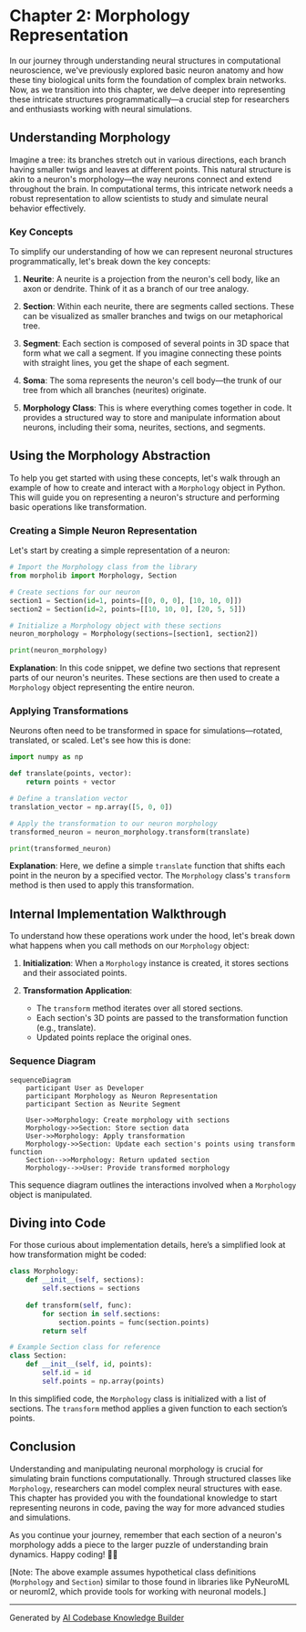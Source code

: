 # Chapter 2: Morphology Representation

In our journey through understanding neural structures in computational neuroscience, we've previously explored basic neuron anatomy and how these tiny biological units form the foundation of complex brain networks. Now, as we transition into this chapter, we delve deeper into representing these intricate structures programmatically—a crucial step for researchers and enthusiasts working with neural simulations.

## Understanding Morphology

Imagine a tree: its branches stretch out in various directions, each branch having smaller twigs and leaves at different points. This natural structure is akin to a neuron's morphology—the way neurons connect and extend throughout the brain. In computational terms, this intricate network needs a robust representation to allow scientists to study and simulate neural behavior effectively.

### Key Concepts

To simplify our understanding of how we can represent neuronal structures programmatically, let's break down the key concepts:

1. **Neurite**: A neurite is a projection from the neuron's cell body, like an axon or dendrite. Think of it as a branch of our tree analogy.

2. **Section**: Within each neurite, there are segments called sections. These can be visualized as smaller branches and twigs on our metaphorical tree.

3. **Segment**: Each section is composed of several points in 3D space that form what we call a segment. If you imagine connecting these points with straight lines, you get the shape of each segment.

4. **Soma**: The soma represents the neuron's cell body—the trunk of our tree from which all branches (neurites) originate.

5. **Morphology Class**: This is where everything comes together in code. It provides a structured way to store and manipulate information about neurons, including their soma, neurites, sections, and segments.

## Using the Morphology Abstraction

To help you get started with using these concepts, let's walk through an example of how to create and interact with a `Morphology` object in Python. This will guide you on representing a neuron's structure and performing basic operations like transformation.

### Creating a Simple Neuron Representation

Let's start by creating a simple representation of a neuron:

```python
# Import the Morphology class from the library
from morpholib import Morphology, Section

# Create sections for our neuron
section1 = Section(id=1, points=[[0, 0, 0], [10, 10, 0]])
section2 = Section(id=2, points=[[10, 10, 0], [20, 5, 5]])

# Initialize a Morphology object with these sections
neuron_morphology = Morphology(sections=[section1, section2])

print(neuron_morphology)
```

**Explanation**: In this code snippet, we define two sections that represent parts of our neuron's neurites. These sections are then used to create a `Morphology` object representing the entire neuron.

### Applying Transformations

Neurons often need to be transformed in space for simulations—rotated, translated, or scaled. Let's see how this is done:

```python
import numpy as np

def translate(points, vector):
    return points + vector

# Define a translation vector
translation_vector = np.array([5, 0, 0])

# Apply the transformation to our neuron morphology
transformed_neuron = neuron_morphology.transform(translate)

print(transformed_neuron)
```

**Explanation**: Here, we define a simple `translate` function that shifts each point in the neuron by a specified vector. The `Morphology` class's `transform` method is then used to apply this transformation.

## Internal Implementation Walkthrough

To understand how these operations work under the hood, let's break down what happens when you call methods on our `Morphology` object:

1. **Initialization**: When a `Morphology` instance is created, it stores sections and their associated points.
   
2. **Transformation Application**:
   - The `transform` method iterates over all stored sections.
   - Each section's 3D points are passed to the transformation function (e.g., translate).
   - Updated points replace the original ones.

### Sequence Diagram

```mermaid
sequenceDiagram
    participant User as Developer
    participant Morphology as Neuron Representation
    participant Section as Neurite Segment
    
    User->>Morphology: Create morphology with sections
    Morphology->>Section: Store section data
    User->>Morphology: Apply transformation
    Morphology->>Section: Update each section's points using transform function
    Section-->>Morphology: Return updated section
    Morphology-->>User: Provide transformed morphology
```

This sequence diagram outlines the interactions involved when a `Morphology` object is manipulated.

## Diving into Code

For those curious about implementation details, here’s a simplified look at how transformation might be coded:

```python
class Morphology:
    def __init__(self, sections):
        self.sections = sections
    
    def transform(self, func):
        for section in self.sections:
            section.points = func(section.points)
        return self

# Example Section class for reference
class Section:
    def __init__(self, id, points):
        self.id = id
        self.points = np.array(points)

```

In this simplified code, the `Morphology` class is initialized with a list of sections. The `transform` method applies a given function to each section’s points.

## Conclusion

Understanding and manipulating neuronal morphology is crucial for simulating brain functions computationally. Through structured classes like `Morphology`, researchers can model complex neural structures with ease. This chapter has provided you with the foundational knowledge to start representing neurons in code, paving the way for more advanced studies and simulations.

As you continue your journey, remember that each section of a neuron's morphology adds a piece to the larger puzzle of understanding brain dynamics. Happy coding! 🧠✨

[Note: The above example assumes hypothetical class definitions (`Morphology` and `Section`) similar to those found in libraries like PyNeuroML or neuroml2, which provide tools for working with neuronal models.]

---

Generated by [AI Codebase Knowledge Builder](https://github.com/The-Pocket/Tutorial-Codebase-Knowledge)